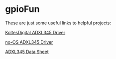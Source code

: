 # gpioFun
These are just some useful links to helpful projects:

[KoltesDigital ADXL345 Driver](https://github.com/KoltesDigital/adxl345.c/blob/25e6cf5a42a537f46bd895324d6238f2b65d7ebc/adxl345.c)

[no-OS ADXL345 Driver](https://github.com/analogdevicesinc/no-OS/tree/master/drivers/ADXL345)

[ADXL345 Data Sheet](http://www.analog.com/media/en/technical-documentation/data-sheets/ADXL345.pdf)
